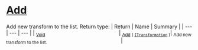 # [Add](./ParallelTransformPipeline-100663504.md)

Add new transform to the list.
Return type:
| Return | Name | Summary | 
| --- | --- | --- | 
| <sub>[Void](https://docs.microsoft.com/en-us/dotnet/api/System.Void)</sub><img width=200/>| <sub>[Add](./ParallelTransformPipeline-100663504.md) ( [`ITransformation`](./../../ITransformation.md) )</sub>| <sub>Add new transform to the list.</sub><img width=200/>| <br>


